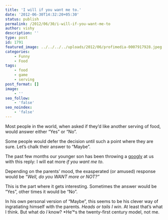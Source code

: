 ```yaml
---
title: 'I will if you want me to.'
date: '2012-06-30T14:32:20+05:30'
status: publish
permalink: /2012/06/30/i-will-if-you-want-me-to
author: vishy
description: ''
type: post
id: 1791
featured_image: ../../../../uploads/2012/06/profimedia-0007917928.jpeg
categories: 
    - Funny
    - Food
tags:
    - food
    - game
    - serving
post_format: []
image:
    - ''
seo_follow:
    - 'false'
seo_noindex:
    - 'false'
---
```


Most people in the world, when asked if they’d like another serving of food, would answer either “Yes” or “No”.

Some people would defer the decision until such a point where they are sure. Let’s chalk their answer to “Maybe”.

The past few months our younger son has been throwing a [googly](http://en.wikipedia.org/wiki/Googly) at us with this reply: I will eat more *if you want me to*.

Depending on the parents’ mood, the exasperated (or amused) response would be *“Well, do you WANT more or NOT?”*

This is the part where it gets interesting. Sometimes the answer would be “Yes”, other times it would be “No”.

In his own personal version of “Maybe”, this seems to be his clever way of ingratiating himself with the parents. *Heads or tails I win*. At least that’s what I think. But what do *I* know? *He’*s the twenty-first century model, not me.

